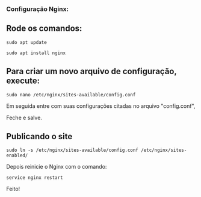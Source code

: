 ###  Configuração Nginx:


## Rode os comandos:

```
sudo apt update
```
```
sudo apt install nginx
```

## Para criar um novo arquivo de configuração, execute:

```
sudo nano /etc/nginx/sites-available/config.conf
```

Em seguida entre com suas configurações citadas no arquivo "config.conf",

Feche e salve.



## Publicando o site
```
sudo ln -s /etc/nginx/sites-available/config.conf /etc/nginx/sites-enabled/
```


Depois reinicie o Nginx com o comando:

```
service nginx restart
```

Feito!
